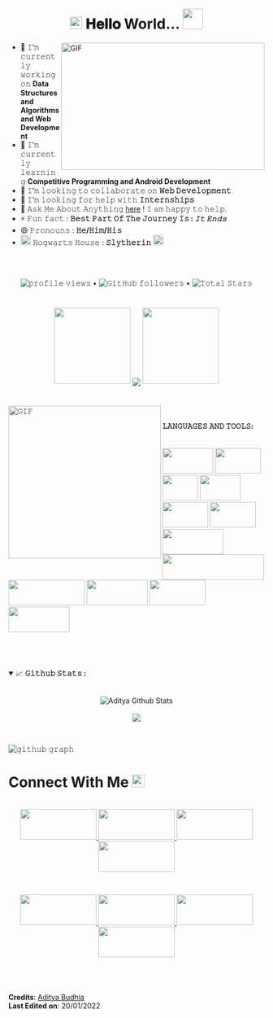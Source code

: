 <h1 align="center">
  <a target="_blank">
    <img src="https://github.com/JayantGoel001/JayantGoel001/blob/master/GIF/Earth.gif" width="24px" style="max-width:100%;">
  </a>
  𝐇𝐞𝐥𝐥𝐨 World...
  <a target="_blank">
    <img src="https://github.com/JayantGoel001/JayantGoel001/blob/master/GIF/Hi.gif" width="40px" />
  </a>
</h1>
<a target="_blank">
  <img align="right" height="250" width="400" alt="GIF" src="https://github.com/JayantGoel001/JayantGoel001/blob/master/GIF/image.gif">
</a>


- 🔭 𝙸’𝚖 𝚌𝚞𝚛𝚛𝚎𝚗𝚝𝚕𝚢 𝚠𝚘𝚛𝚔𝚒𝚗𝚐 𝚘𝚗 **Data Structures and Algorithms and Web Development**
- 🌱 𝙸’𝚖 𝚌𝚞𝚛𝚛𝚎𝚗𝚝𝚕𝚢 𝚕𝚎𝚊𝚛𝚗𝚒𝚗𝚐 **Competitive Programming and Android Development**
- 👯 𝙸’𝚖 𝚕𝚘𝚘𝚔𝚒𝚗𝚐 𝚝𝚘 𝚌𝚘𝚕𝚕𝚊𝚋𝚘𝚛𝚊𝚝𝚎 𝚘𝚗 **𝚆𝚎𝚋 𝙳𝚎𝚟𝚎𝚕𝚘𝚙𝚖𝚎𝚗𝚝**
- 🤔 𝙸’𝚖 𝚕𝚘𝚘𝚔𝚒𝚗𝚐 𝚏𝚘𝚛 𝚑𝚎𝚕𝚙 𝚠𝚒𝚝𝚑 **𝙸𝚗𝚝𝚎𝚛𝚗𝚜𝚑𝚒𝚙𝚜**
- 💬 𝙰𝚜𝚔 𝙼𝚎 𝙰𝚋𝚘𝚞𝚝 𝙰𝚗𝚢𝚝𝚑𝚒𝚗𝚐 [here](https://github.com/WebAditya1/WebAditya1/issues) ! 𝙸 𝚊𝚖 𝚑𝚊𝚙𝚙𝚢 𝚝𝚘 𝚑𝚎𝚕𝚙.
-  ⚡ 𝙵𝚞𝚗 𝚏𝚊𝚌𝚝 : **𝙱𝚎𝚜𝚝 𝙿𝚊𝚛𝚝 𝙾𝚏 𝚃𝚑𝚎 𝙹𝚘𝚞𝚛𝚗𝚎𝚢 𝙸𝚜 : *𝙸𝚝 𝙴𝚗𝚍𝚜***
- 😄 𝙿𝚛𝚘𝚗𝚘𝚞𝚗𝚜 : **𝙷𝚎/𝙷𝚒𝚖/𝙷𝚒𝚜**
- <img src="https://github.com/JayantGoel001/JayantGoel001/blob/master/PNG/house.png" width="20px" height="20px"/>  𝙷𝚘𝚐𝚠𝚊𝚛𝚝𝚜 𝙷𝚘𝚞𝚜𝚎 : **𝚂𝚕𝚢𝚝𝚑𝚎𝚛𝚒𝚗** <img width="20px" height="20px" src="https://github.com/JayantGoel001/JayantGoel001/blob/master/PNG/Slytherin_ClearBG.png">

<br/>
<br/>


<p align="center">
  <img src="https://gpvc.arturio.dev/WebAditya1" alt="𝚙𝚛𝚘𝚏𝚒𝚕𝚎 𝚟𝚒𝚎𝚠𝚜"> •  
  <img alt="𝙶𝚒𝚝𝙷𝚞𝚋 𝚏𝚘𝚕𝚕𝚘𝚠𝚎𝚛𝚜" src="https://img.shields.io/github/followers/WebAditya1?label=Followers&style=social"> •   
  <img src="https://img.shields.io/github/stars/WebAditya1?label=Stars" alt="𝚃𝚘𝚝𝚊𝚕 𝚂𝚝𝚊𝚛𝚜">
</p>

#

<p align="center">
    <img height="150" src="https://github.com/JayantGoel001/JayantGoel001/blob/master/PNG/left.png">
    <img align="center" src="https://github-readme-streak-stats.herokuapp.com/?user=WebAditya1&theme=dark&hide_border=true"/>
    <img height="150" src="https://github.com/JayantGoel001/JayantGoel001/blob/master/PNG/right.png">
</p>

#

<a target="_blank"><img align="left" height="300" width="300" alt="𝙶𝙸𝙵" src="https://github.com/JayantGoel001/JayantGoel001/blob/master/GIF/github.gif"></a>
<br/>

**𝙻𝙰𝙽𝙶𝚄𝙰𝙶𝙴𝚂 𝙰𝙽𝙳 𝚃𝙾𝙾𝙻𝚂:**  
<br/>
<br/>
<img height="50" width="100" src="https://img.shields.io/badge/HTML5-E34F26?style=for-the-badge&logo=html5&logoColor=white"> 
<img height="50" width="90" src="https://img.shields.io/badge/CSS3-1572B6?style=for-the-badge&logo=css3&logoColor=white"> 
<img height="50" width="70" src="https://img.shields.io/badge/C-00599C?style=for-the-badge&logo=c&logoColor=white"> 
<img height="50" width="80" src="https://img.shields.io/badge/C%2B%2B-00599C?style=for-the-badge&logo=c%2B%2B&logoColor=white"> 
<img height="50" width="90" src="https://img.shields.io/badge/Java-ED8B00?style=for-the-badge&logo=java&logoColor=white"> 
<img height="50" width="90" src="https://img.shields.io/badge/PHP-777BB4?style=for-the-badge&logo=php&logoColor=white">  
<img height="50" width="120" src="https://img.shields.io/badge/React-20232A?style=for-the-badge&logo=react&logoColor=61DAFB"> 
<img height="50" width="200" src="https://img.shields.io/badge/Microsoft_Office-D83B01?style=for-the-badge&logo=microsoft-office&logoColor=white">
<img height="50" width="150" src="https://img.shields.io/badge/Bootstrap-563D7C?style=for-the-badge&logo=bootstrap&logoColor=white"> 
<img height="50" width="120" src="https://img.shields.io/badge/MySQL-00000F?style=for-the-badge&logo=mysql&logoColor=white">
<img height="50" width="110" src="https://img.shields.io/badge/Netlify-00C7B7?style=for-the-badge&logo=netlify&logoColor=white">
<img height="50" width="120" src="https://img.shields.io/badge/MongoDB-4EA94B?style=for-the-badge&logo=mongodb&logoColor=white">


<br/>

#

<details open="">
<summary>
  <g-emoji class="g-emoji" alias="chart_with_upwards_trend" fallback-src="https://github.githubassets.com/images/icons/emoji/unicode/1f4c8.png">📈</g-emoji>
  <strong>𝙶𝚒𝚝𝚑𝚞𝚋 𝚂𝚝𝚊𝚝𝚜 : </strong>
</summary>
<br>

<p align="center">
  <img align="center" src="https://github-readme-stats.vercel.app/api?username=WebAditya1&include_all_commits=true&count_private=true&show_icons=true&line_height=20&title_color=7A7ADB&icon_color=2234AE&text_color=D3D3D3&bg_color=0,000000,130F40" alt="Aditya Github Stats">
  <br>
  </br>
  <img align="center" src="https://github-readme-stats.vercel.app/api/top-langs/?username=WebAditya1&text_color=D3D3D3&bg_color=000000&title_color=7A7ADB&langs_count=15&layout=compact&hide_border=true" />
</details>
</p>
<br>

![𝚐𝚒𝚝𝚑𝚞𝚋 𝚐𝚛𝚊𝚙𝚑](https://activity-graph.herokuapp.com/graph?username=WebAditya1&theme=react-dark&hide_border=true&area=true)

<h1>
  Connect With Me
  <a target="_blank">
    <img src="https://github.com/JayantGoel001/JayantGoel001/blob/master/GIF/Handshake.gif" height="25px" style="max-width:100%;">
  </a>
</h1>

<p align="center">
  <br>
  <a href="https://www.linkedin.com/in/aditya-budhia-3390591bb/" target="_blank">
    <img height="60" width="150" src="https://img.shields.io/badge/LinkedIn-0077B5?style=for-the-badge&logo=linkedin&logoColor=white">  
  </a>
  <a href="https://www.facebook.com/aditya.budhia.16" target="_blank">
    <img height="60" width="150" src="https://img.shields.io/badge/Facebook-1877F2?style=for-the-badge&logo=facebook&logoColor=white">  
  </a>
  <a href="https://www.instagram.com/aditya_budhia/" target="_blank">
    <img height="60" width="150" src="https://img.shields.io/badge/Instagram-E4405F?style=for-the-badge&logo=instagram&logoColor=white">  
  </a>
  <a href="https://twitter.com/AdityaBudhia4" target="_blank">
    <img height="60" width="150" src="https://img.shields.io/badge/Twitter-1DA1F2?style=for-the-badge&logo=twitter&logoColor=white">  
  </a>
</p>
<br/>

<p align="center">
  <a href="https://www.hackerrank.com/h201951012?hr_r=1" target="_blank">
    <img height="60" width="150" src="https://img.shields.io/badge/-Hackerrank-2EC866?style=for-the-badge&logo=HackerRank&logoColor=white">
  </a>

  <a href="https://codeforces.com/profile/adityabudhia786" target="_blank">
    <img height="60" width="150" src="https://img.shields.io/badge/Codeforces-445f9d?style=for-the-badge&logo=Codeforces&logoColor=white">
  </a>

  <a href="https://www.codechef.com/users/aditya_budhia" target="_blank">
    <img height="60" width="150" src="https://img.shields.io/badge/Codechef-%23B92B27.svg?&style=for-the-badge&logo=Codechef&logoColor=white">
  </a>

  <a href="https://leetcode.com/aditya_budhia/" target="_blank">
    <img height="60" width="150" src="https://img.shields.io/badge/-LeetCode-FFA116?style=for-the-badge&logo=LeetCode&logoColor=black">
  </a>
</p>

<br/>

#

**Credits**: [Aditya Budhia](https://github.com/WebAditya1)
<br/>
**Last Edited on**: 20/01/2022
